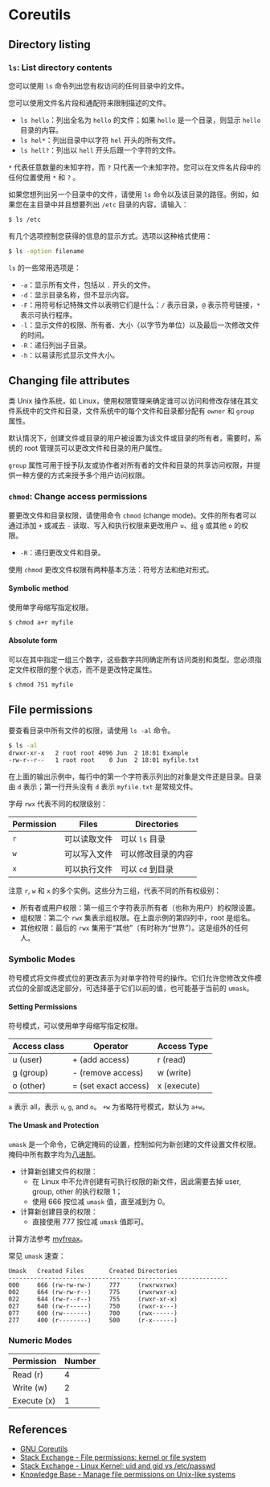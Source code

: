 # Coreutils

## Directory listing

### `ls`: List directory contents

您可以使用 `ls` 命令列出您有权访问的任何目录中的文件。

您可以使用文件名片段和通配符来限制描述的文件。

- `ls hello`：列出全名为 `hello` 的文件；如果 `hello` 是一个目录，则显示 `hello` 目录的内容。
- `ls hel*`：列出目录中以字符 `hel` 开头的所有文件。
- `ls hell?`：列出以 `hell` 开头后跟一个字符的文件。

`*` 代表任意数量的未知字符，而 `?` 只代表一个未知字符。您可以在文件名片段中的任何位置使用 `*` 和 `?` 。

如果您想列出另一个目录中的文件，请使用 `ls` 命令以及该目录的路径。例如，如果您在主目录中并且想要列出 `/etc` 目录的内容，请输入：

```sh
$ ls /etc
```

有几个选项控制您获得的信息的显示方式。选项以这种格式使用：

```sh
$ ls -option filename
```

`ls` 的一些常用选项是：

- `-a`：显示所有文件，包括以 `.` 开头的文件。
- `-d`：显示目录名称，但不显示内容。
- `-F`：用符号标记特殊文件以表明它们是什么：`/` 表示目录，`@` 表示符号链接，`*` 表示可执行程序。
- `-l`：显示文件的权限、所有者、大小（以字节为单位）以及最后一次修改文件的时间。
- `-R`：递归列出子目录。
- `-h`：以易读形式显示文件大小。

## Changing file attributes

类 Unix 操作系统，如 Linux，使用权限管理来确定谁可以访问和修改存储在其文件系统中的文件和目录，文件系统中的每个文件和目录都分配有 `owner` 和 `group` 属性。

默认情况下，创建文件或目录的用户被设置为该文件或目录的所有者，需要时，系统的 root 管理员可以更改文件和目录的用户属性。

`group` 属性可用于授予队友或协作者对所有者的文件和目录的共享访问权限，并提供一种方便的方式来授予多个用户访问权限。

### `chmod`: Change access permissions

要更改文件和目录权限，请使用命令 `chmod` (change mode)。文件的所有者可以通过添加 `+` 或减去 `-` 读取、写入和执行权限来更改用户 `u`、组 `g` 或其他 `o` 的权限。

- `-R`：递归更改文件和目录。

使用 `chmod` 更改文件权限有两种基本方法：符号方法和绝对形式。

#### Symbolic method

使用单字母缩写指定权限。

```sh
$ chmod a+r myfile
```

#### Absolute form

可以在其中指定一组三个数字，这些数字共同确定所有访问类别和类型。您必须指定文件权限的整个状态，而不是更改特定属性。

```sh
$ chmod 751 myfile
```

## File permissions

要查看目录中所有文件的权限，请使用 `ls -al` 命令。

```sh
$ ls -al
drwxr-xr-x   2 root root 4096 Jun  2 18:01 Example
-rw-r--r--   1 root root    0 Jun  2 18:01 myfile.txt
```

在上面的输出示例中，每行中的第一个字符表示列出的对象是文件还是目录。目录由 `d` 表示；第一行开头没有 `d` 表示 `myfile.txt` 是常规文件。

字母 `rwx` 代表不同的权限级别：

| Permission | Files        | Directories        |
| ---------- | ------------ | ------------------ |
| `r`        | 可以读取文件 | 可以 `ls` 目录     |
| `w`        | 可以写入文件 | 可以修改目录的内容 |
| `x`        | 可以执行文件 | 可以 `cd` 到目录   |

注意 `r`, `w` 和 `x` 的多个实例。这些分为三组，代表不同的所有权级别：

- 所有者或用户权限：第一组三个字符表示所有者（也称为用户）的权限设置。
- 组权限：第二个 `rwx` 集表示组权限。在上面示例的第四列中，root 是组名。
- 其他权限：最后的 `rwx` 集用于“其他”（有时称为“世界”）。这是组外的任何人。

### Symbolic Modes

符号模式将文件模式位的更改表示为对单字符符号的操作。它们允许您修改文件模式位的全部或选定部分，可选择基于它们以前的值，也可能基于当前的 `umask`。

#### Setting Permissions

符号模式，可以使用单字母缩写指定权限。

| Access class | Operator             | Access Type |
| ------------ | -------------------- | ----------- |
| u (user)     | + (add access)       | r (read)    |
| g (group)    | - (remove access)    | w (write)   |
| o (other)    | = (set exact access) | x (execute) |

`a` 表示 all，表示 `u`, `g`, and `o`。 `+w` 为省略符号模式，默认为 `a+w`。

#### The Umask and Protection

`umask` 是一个命令，它确定掩码的设置，控制如何为新创建的文件设置文件权限。掩码中所有数字均为[八进制](https://en.wikipedia.org/wiki/Umask#Octal_codes)。

- 计算新创建文件的权限：
  - 在 Linux 中不允许创建有可执行权限的新文件，因此需要去掉 user, group, other 的执行权限 1；
  - 使用 666 按位减 `umask` 值，直至减到为 0。
- 计算新创建目录的权限：
  - 直接使用 777 按位减 `umask` 值即可。

计算方法参考 [myfreax](https://www.myfreax.com/linux-settings-umask/)。

常见 `umask` 速查：

```
Umask   Created Files       Created Directories
-------------------------------------------------------------
000     666 (rw-rw-rw-)     777     (rwxrwxrwx)
002     664 (rw-rw-r--)     775     (rwxrwxr-x)
022     644 (rw-r--r--)     755     (rwxr-xr-x)
027     640 (rw-r-----)     750     (rwxr-x---)
077     600 (rw-------)     700     (rwx------)
277     400 (r--------)     500     (r-x------)
```

### Numeric Modes

| Permission  | Number |
| ----------- | ------ |
| Read (r)    | 4      |
| Write (w)   | 2      |
| Execute (x) | 1      |

## References

- [GNU Coreutils](https://www.gnu.org/software/coreutils/manual/html_node/index.html)
- [Stack Exchange - File permissions: kernel or file system](https://unix.stackexchange.com/questions/443318/file-permissions-kernel-or-file-system)
- [Stack Exchange - Linux Kernel: uid and gid vs /etc/passwd](https://unix.stackexchange.com/questions/61408/linux-kernel-uid-and-gid-vs-etc-passwd)
- [Knowledge Base - Manage file permissions on Unix-like systems](https://kb.iu.edu/d/abdb)

